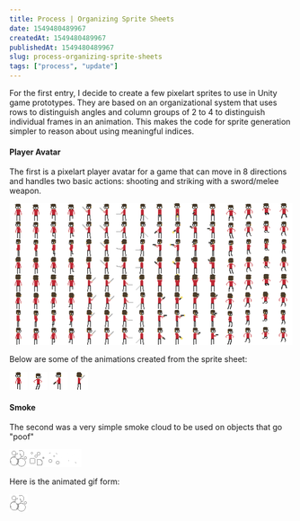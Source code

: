 ```yaml
---
title: Process | Organizing Sprite Sheets
date: 1549480489967
createdAt: 1549480489967
publishedAt: 1549480489967
slug: process-organizing-sprite-sheets
tags: ["process", "update"]
---
```


For the first entry, I decide to create a few pixelart sprites to use in Unity game prototypes. They are based on an organizational system that uses rows to distinguish angles and column groups of 2 to 4 to distinguish individual frames in an animation. This makes the code for sprite generation simpler to reason about using meaningful indices.

#### Player Avatar

The first is a pixelart player avatar for a game that can move in 8 directions and handles two basic actions: shooting and striking with a sword/melee weapon.

![](./ScientistSprites.png)

Below are some of the animations created from the sprite sheet:

![](./ScientistSprites-IdleDL.gif)
![](./ScientistSprites-JumpRD.gif)
![](./ScientistSprites-ShootDL.gif)
![](./ScientistSprites-SwingR.gif)

#### Smoke

The second was a very simple smoke cloud to be used on objects that go "poof"

![](./SmokePoof.png)

Here is the animated gif form:

![](./Poof.gif)
